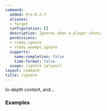 ```yaml
---
command:
  added: Pre-0.2.7
  aliases:
  - forget
  configuration: []
  description: Ignores when a player chats.
  permissions:
  - rcmds.ignore
  - rcmds.exempt.ignore
  supports:
    name-completion: false
    time-format: false
  usage: /ignore (player)
layout: command
title: /ignore
---
```


In-depth content, and...

### Examples

